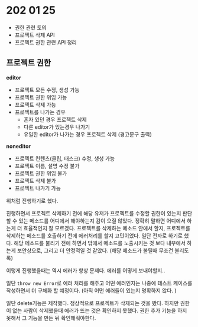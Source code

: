 # 202 01 25
* 권한 관련 토의
* 프로젝트 삭제 API
* 프로젝트 권한 관련 API 정리


## 프로젝트 권한
**editor**
* 프로젝트 모든 수정, 생성 가능 
* 프로젝트 권한 위임 가능
* 프로젝트 삭제 가능 
* 프로젝트를 나가는 경우 
	* 혼자 있던 경우 프로젝트 삭제
	* 다른 editor가 있는경우 나가기
	* 유일한 editor가 나가는 경우 프로젝트 삭제 (경고문구 출력)

**noneditor**
* 프로젝트 컨텐츠(클립, 태스크) 수정, 생성 가능
* 프로젝트 이름, 설명 수정 불가
* 프로젝트 권한 위임 불가
* 프로젝트 삭제 불가
* 프로젝트 나가기 가능 

위처럼 진행하기로 했다. 

진행하면서 프로젝트 삭제하기 전에 해당 유저가 프로젝트를 수정할 권한이 있는지 판단할 수 있는 메소드를 어디에서 해야하는지 감이 오질 않았다. 정확히 말하면 어디에서 하는게 더 효율적인지 잘 모르겠다. 프로젝트를 삭제하는 메소드 안에서 할지, 프로젝트를 삭제하는 메소드를 호출하기 전에 에러처리를 할지 고민이었다. 일단 전자로 하기로 했다. 해당 메소드를 불리기 전에 하면서 밖에서 메소드를 노출시키는 것 보다 내부에서 하는게 보안상으로, 그리고 더 안정적일 것 같았다. (해당 메소드가 불릴때 무조건 불리도록)

이렇게 진행했을때는 역시 에러가 항상 문제다. 에러를 어떻게 보내야할지.. 

일단 `throw new Error`로 에러 처리를 해주고 어떤 에러인지는 나중에 테스트 케이스를 작성하면서 더 구체화 할 예정이다. (아직 어떤 에러들이 있는지 명확하지 않다. )

일단 delete기능은 제작했다. 정상적으로 프로젝트가 삭제되는 것을 봤다. 하지만 권한이 없는 사람이 삭제했을때 에러가 뜨는 것은 확인하지 못했다. 권한 추가 기능을 하지 못해서 그 기능을 만든 뒤 확인해줘야한다. 